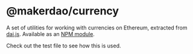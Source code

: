 # @makerdao/currency

A set of utilities for working with currencies on Ethereum, extracted from
[dai.js](https://github.com/makerdao/dai.js). Available as an [NPM module](https://www.npmjs.com/package/@makerdao/currency).

Check out the test file to see how this is used.
